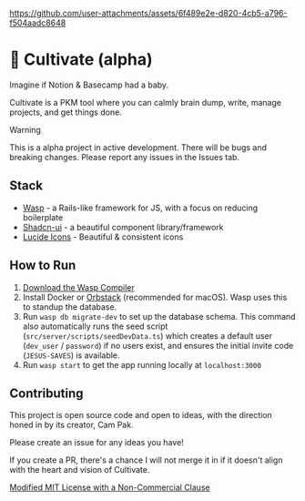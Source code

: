 https://github.com/user-attachments/assets/6f489e2e-d820-4cb5-a796-f504aadc8648


# 🌱 Cultivate (alpha)

Imagine if Notion & Basecamp had a baby. 

Cultivate is a PKM tool where you can calmly brain dump, write, manage projects, and get things done.

> [!WARNING]
> This is a alpha project in active development. There will be bugs and breaking changes. Please report any issues in the Issues tab.

## Stack

- [Wasp](https://wasp.sh) - a Rails-like framework for JS, with a focus on reducing boilerplate
- [Shadcn-ui](https://ui.shadcn.com/) - a beautiful component library/framework
- [Lucide Icons](https://lucide.dev/) - Beautiful & consistent icons

## How to Run

1. [Download the Wasp Compiler](https://wasp.sh/docs/quick-start)
2. Install Docker or [Orbstack](https://orbstack.dev/) (recommended for macOS). Wasp uses this to standup the database.
3. Run `wasp db migrate-dev` to set up the database schema. This command also automatically runs the seed script (`src/server/scripts/seedDevData.ts`) which creates a default user (`dev_user` / `password`) if no users exist, and ensures the initial invite code (`JESUS-SAVES`) is available.
4. Run `wasp start` to get the app running locally at `localhost:3000`

## Contributing

This project is open source code and open to ideas, with the direction honed in by its creator, Cam Pak.

Please create an issue for any ideas you have! 

If you create a PR, there's a chance I will not merge it in if it doesn't align with the heart and vision of Cultivate.

[Modified MIT License with a Non-Commercial Clause](./LICENSE.md)
